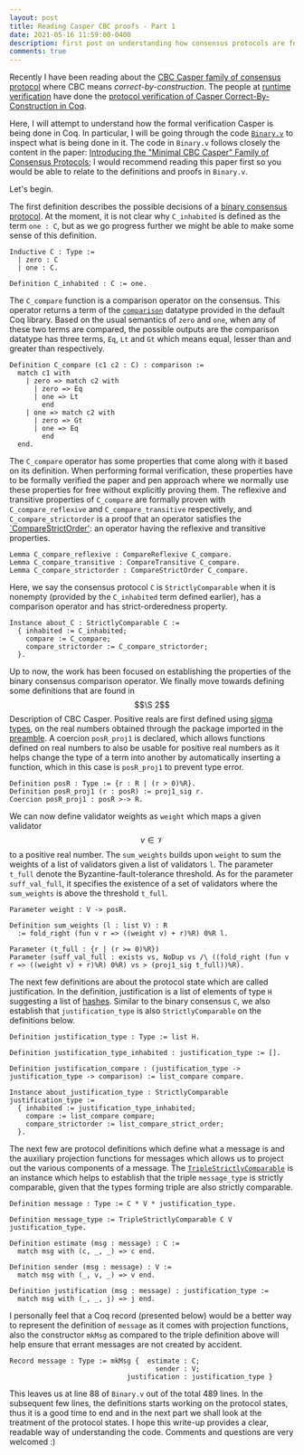 ```yaml
---
layout: post
title: Reading Casper CBC proofs - Part 1
date: 2021-05-16 11:59:00-0400
description: first post on understanding how consensus protocols are formally verified
comments: true
---
```


Recently I have been reading about the [CBC Casper family of consensus protocol](https://github.com/cbc-casper/cbc-casper-paper/blob/master/cbc-casper-paper-draft.pdf) where CBC means *correct-by-construction*.
The people at [runtime verification](https://runtimeverification.com/) have done the [protocol verification of Casper Correct-By-Construction in Coq](https://github.com/runtimeverification/casper-cbc-proofs).

Here, I will attempt to understand how the formal verification Casper is being done in Coq. 
In particular, I will be going through the code [`Binary.v`](https://github.com/runtimeverification/casper-cbc-proofs/blob/master/CBC/Binary.v) to inspect what is being done in it. 
The code in `Binary.v` follows closely the content in the paper: [Introducing the "Minimal CBC Casper" Family of Consensus Protocols](https://github.com/cbc-casper/cbc-casper-paper/blob/master/cbc-casper-paper-draft.pdf); I would recommend reading this paper first so you would be able to relate to the definitions and proofs in `Binary.v`.

Let's begin.

The first definition describes the possible decisions of a [binary consensus protocol](https://github.com/runtimeverification/casper-cbc-proofs/blob/master/CBC/Binary.v#L13). 
At the moment, it is not clear why `C_inhabited` is defined as the term `one : C`, but as we go progress further we might be able to make some sense of this definition.

```coq
Inductive C : Type :=
  | zero : C
  | one : C.

Definition C_inhabited : C := one.
```
The `C_compare` function is a comparison operator on the consensus. 
This operator returns a term of the [`comparison`](https://coq.inria.fr/library/Coq.Init.Datatypes.html#comparison) datatype provided in the default Coq library. 
Based on the usual semantics of `zero` and `one`, when any of these two terms are compared, the possible outputs are the comparison datatype has three terms, `Eq`, `Lt` and `Gt` which means equal, lesser than and greater than respectively.

```coq
Definition C_compare (c1 c2 : C) : comparison :=
  match c1 with
    | zero => match c2 with
      | zero => Eq
      | one => Lt
        end
    | one => match c2 with
      | zero => Gt
      | one => Eq
        end
  end.
```

The `C_compare` operator has some properties that come along with it based on its definition.
When performing formal verification, these properties have to be formally verified the paper and pen approach where we normally use these properties for free without explicitly proving them.
The reflexive and transitive properties of `C_compare` are formally proven with `C_compare_reflexive` and `C_compare_transitive` respectively, and `C_compare_strictorder` is a proof that an operator satisfies the [`CompareStrictOrder'](https://github.com/runtimeverification/casper-cbc-proofs/blob/e32e74997d8fd53b44e8e87add22e9ee1de5d175/Lib/Preamble.v#L291): an operator having the reflexive and transitive properties.

```coq
Lemma C_compare_reflexive : CompareReflexive C_compare.
Lemma C_compare_transitive : CompareTransitive C_compare.
Lemma C_compare_strictorder : CompareStrictOrder C_compare.
```

Here, we say the consensus protocol `C` is `StrictlyComparable` when it is nonempty (provided by the `C_inhabited` term defined earlier), has a comparison operator and has strict-orderedness property.
```coq
Instance about_C : StrictlyComparable C :=
  { inhabited := C_inhabited;
    compare := C_compare;
    compare_strictorder := C_compare_strictorder;
  }. 
```

Up to now, the work has been focused on establishing the properties of the binary consensus comparison operator.
We finally move towards defining some definitions that are found in $$\S 2$$ Description of CBC Casper.
Positive reals are first defined using [sigma types](https://coq.inria.fr/library/Coq.Init.Specif.html#sig), on the real numbers obtained through the package imported in the [preamble](https://github.com/runtimeverification/casper-cbc-proofs/blob/master/CBC/Binary.v#L1).
A coercion `posR_proj1` is declared, which allows functions defined on real numbers to also be usable for positive real numbers as it helps change the type of a term into another by automatically inserting a function, which in this case is `posR_proj1` to prevent type error.

```coq
Definition posR : Type := {r : R | (r > 0)%R}.
Definition posR_proj1 (r : posR) := proj1_sig r.
Coercion posR_proj1 : posR >-> R. 
```

We can now define validator weights as  `weight` which maps a given validator $$v \in \mathcal{V}$$ to a positive real number. 
The `sum_weights` builds upon `weight` to sum the weights of a list of validators given a list of validators `l`.
The parameter `t_full` denote the Byzantine-fault-tolerance threshold.
As for the parameter `suff_val_full`, it specifies the existence of a set of validators where the `sum_weights` is above the threshold `t_full`.

```coq
Parameter weight : V -> posR. 

Definition sum_weights (l : list V) : R 
  := fold_right (fun v r => ((weight v) + r)%R) 0%R l.

Parameter (t_full : {r | (r >= 0)%R}) 
Parameter (suff_val_full : exists vs, NoDup vs /\ ((fold_right (fun v r => ((weight v) + r)%R) 0%R) vs > (proj1_sig t_full))%R).
```

The next few definitions are about the protocol state which are called justification. 
In the definition, justification is a list of elements of type `H` suggesting a list of [hashes](https://en.wikipedia.org/wiki/Cryptographic_hash_function).
Similar to the binary consensus `C`, we also establish that `justification_type` is also `StrictlyComparable` on the definitions below.

```coq
Definition justification_type : Type := list H.

Definition justification_type_inhabited : justification_type := [].

Definition justification_compare : (justification_type -> justification_type -> comparison) := list_compare compare.

Instance about_justification_type : StrictlyComparable justification_type :=
  { inhabited := justification_type_inhabited;
    compare := list_compare compare;
    compare_strictorder := list_compare_strict_order;
  }.
```
The next few are protocol definitions which define what a message is and the auxiliary projection functions for messages which allows us to project out the various components of a message.
The [`TripleStrictlyComparable`](https://github.com/runtimeverification/casper-cbc-proofs/blob/e32e74997d8fd53b44e8e87add22e9ee1de5d175/Lib/Preamble.v#L699) is an instance which helps to establish that the triple `message_type` is strictly comparable, given that the types forming triple are also strictly comparable.

```coq
Definition message : Type := C * V * justification_type.

Definition message_type := TripleStrictlyComparable C V justification_type.

Definition estimate (msg : message) : C :=
  match msg with (c, _, _) => c end.

Definition sender (msg : message) : V :=
  match msg with (_, v, _) => v end.

Definition justification (msg : message) : justification_type :=
  match msg with (_, _, j) => j end.
```

I personally feel that a Coq record (presented below) would be a better way to represent the definition of `message` as it comes with projection functions, also the constructor `mkMsg` as compared to the triple definition above will help ensure that errant messages are not created by accident.

```coq
Record message : Type := mkMsg {  estimate : C;  
                                    sender : V;  
                             justification : justification_type }
```

This leaves us at line 88 of `Binary.v` out of the total 489 lines. 
In the subsequent few lines, the definitions starts working on the protocol states, thus it is a good time to end and in the next part we shall look at the treatment of the protocol states.
I hope this write-up provides a clear, readable way of understanding the code.
Comments and questions are very welcomed :)